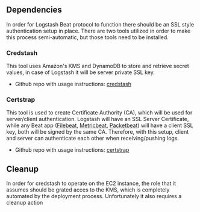 ## Dependencies

In order for Logstash Beat protocol to function there should be an SSL style
authentication setup in place. There are two tools utilized in order to make
this process semi-automatic, but those tools need to be installed.

### Credstash

This tool uses Amazon's KMS and DynamoDB to store and retrieve secret values, in
case of Logstash it will be server private SSL key.

* Github repo with usage instructions: [credstash](https://github.com/fugue/credstash)

### Certstrap

This tool is used to create Certificate Authority (CA), which will be used for
server/client authentication. Logstash will have an SSL Server Certificate,
while any Beat app
([Filebeat](https://www.elastic.co/products/beats/filebeat),
[Metricbeat](https://www.elastic.co/products/beats/metricbeat),
[Packetbeat](https://www.elastic.co/products/beats/packetbeat)) will have a
client SSL key, both will be signed by the same CA. Therefore, with this setup,
client and server can authenticate each other when receiving/pushing logs.

* Github repo with usage instructions: [certstrap](https://github.com/square/certstrap)

## Cleanup

In order for credstash to operate on the EC2 instance, the role that it assumes
should be grated acces to the KMS, which is completely automated by the
deployment process. Unfortunately it also requires a cleanup action
